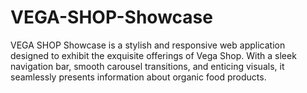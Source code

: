# VEGA-SHOP-Showcase
VEGA SHOP Showcase is a stylish and responsive web application designed to exhibit the exquisite offerings of Vega Shop. With a sleek navigation bar, smooth carousel transitions, and enticing visuals, it seamlessly presents information about organic food products. 
